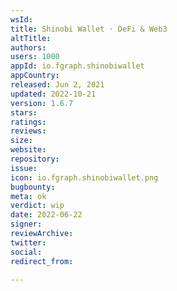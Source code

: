 ```yaml
---
wsId: 
title: Shinobi Wallet · DeFi & Web3
altTitle: 
authors: 
users: 1000
appId: io.fgraph.shinobiwallet
appCountry: 
released: Jun 2, 2021
updated: 2022-10-21
version: 1.6.7
stars: 
ratings: 
reviews: 
size: 
website: 
repository: 
issue: 
icon: io.fgraph.shinobiwallet.png
bugbounty: 
meta: ok
verdict: wip
date: 2022-06-22
signer: 
reviewArchive: 
twitter: 
social: 
redirect_from: 

---
```


